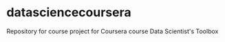 datasciencecoursera
===================

Repository for course project for Coursera course Data Scientist's Toolbox
